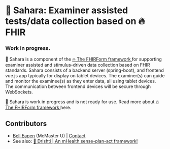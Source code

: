 # :open_hands: Sahara: Examiner assisted tests/data collection based on :fire: FHIR

### Work in progress.

:open_hands: Sahara is a component of the  [:fire: The FHIRForm framework ](https://github.com/E-Health/fhirform) for supporting examiner assisted and stimulus-driven data collection based on FHIR standards. Sahara consists of a backend server (spring-boot), and frontend vue.js app typically for display on tablet devices. The examiner(s) can guide and monitor the examinee(s) as they enter data, all using tablet devices. The communication between frontend devices will be secure through WebSockets.  

:open_hands: Sahara is work in progress and is not ready for use. Read more about  [:fire: The FHIRForm framework ](https://github.com/E-Health/fhirform) here. 

## Contributors
* [Bell Eapen](https://nuchange.ca) (McMaster U) |  [Contact](https://nuchange.ca/contact)
* See also: [:eyes: Drishti | An mHealth sense-plan-act framework!](https://github.com/E-Health/drishti)
